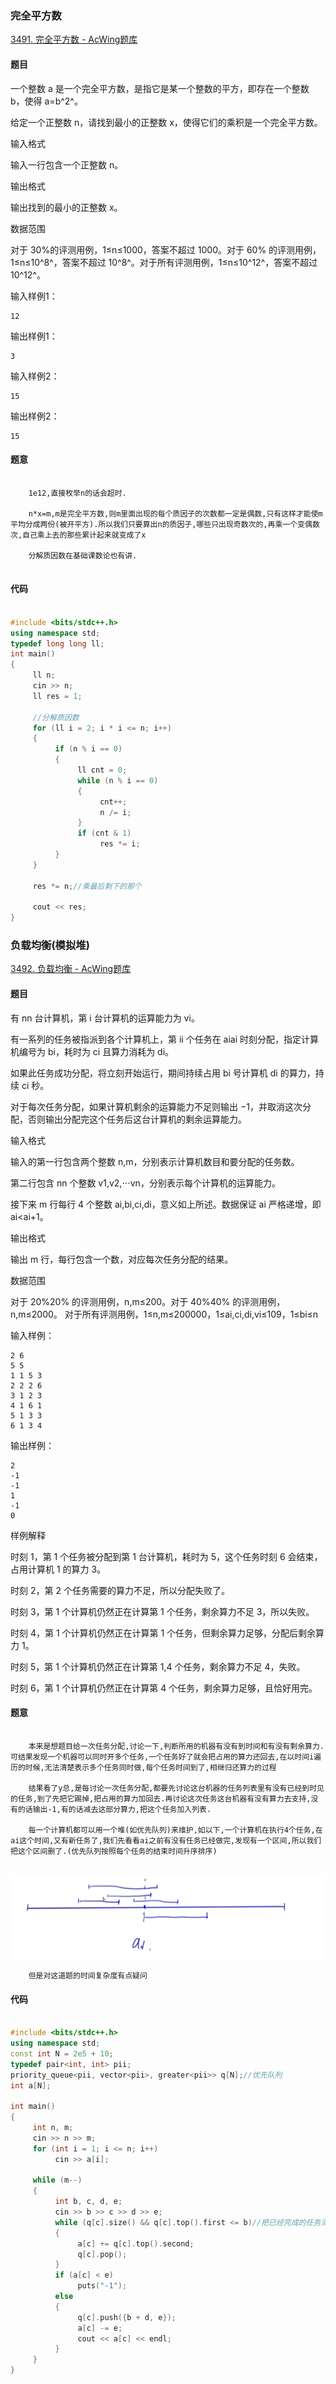 

### 完全平方数

[3491. 完全平方数 - AcWing题库](https://www.acwing.com/problem/content/3494/)



#### 题目

一个整数 a 是一个完全平方数，是指它是某一个整数的平方，即存在一个整数 b，使得 a=b^2^。

给定一个正整数 n，请找到最小的正整数 x，使得它们的乘积是一个完全平方数。



输入格式

输入一行包含一个正整数 n。

输出格式

输出找到的最小的正整数 x。



数据范围

对于 30%的评测用例，1≤n≤1000，答案不超过 1000。对于 60% 的评测用例，1≤n≤10^8^，答案不超过 10^8^。对于所有评测用例，1≤n≤10^12^，答案不超过 10^12^。



输入样例1：

```
12
```

输出样例1：

```
3
```

输入样例2：

```
15
```

输出样例2：

```
15
```





#### 题意

```
	
	1e12,直接枚举n的话会超时.
	
	n*x=m,m是完全平方数,则m里面出现的每个质因子的次数都一定是偶数,只有这样才能使m平均分成两份(被开平方).所以我们只要算出n的质因子,哪些只出现奇数次的,再乘一个变偶数次,自己乘上去的那些累计起来就变成了x
	
	分解质因数在基础课数论也有讲.
	
```



#### 代码

```c++

#include <bits/stdc++.h>
using namespace std;
typedef long long ll;
int main()
{
     ll n;
     cin >> n;
     ll res = 1;

     //分解质因数
     for (ll i = 2; i * i <= n; i++)
     {
          if (n % i == 0) 
          {
               ll cnt = 0;
               while (n % i == 0)
               {
                    cnt++;
                    n /= i;
               }
               if (cnt & 1)
                    res *= i;
          }
     }

     res *= n;//乘最后剩下的那个

     cout << res;
}

```







### 负载均衡(模拟堆)

[3492. 负载均衡 - AcWing题库](https://www.acwing.com/problem/content/3495/)



#### 题目

有 nn 台计算机，第 i 台计算机的运算能力为 vi。

有一系列的任务被指派到各个计算机上，第 ii 个任务在 aiai 时刻分配，指定计算机编号为 bi，耗时为 ci 且算力消耗为 di。

如果此任务成功分配，将立刻开始运行，期间持续占用 bi 号计算机 di 的算力，持续 ci 秒。

对于每次任务分配，如果计算机剩余的运算能力不足则输出 −1，并取消这次分配，否则输出分配完这个任务后这台计算机的剩余运算能力。



输入格式

输入的第一行包含两个整数 n,m，分别表示计算机数目和要分配的任务数。

第二行包含 nn 个整数 v1,v2,⋅⋅⋅vn，分别表示每个计算机的运算能力。

接下来 m 行每行 4 个整数 ai,bi,ci,di，意义如上所述。数据保证 ai 严格递增，即 ai<ai+1。

输出格式

输出 m 行，每行包含一个数，对应每次任务分配的结果。

数据范围

对于 20%20% 的评测用例，n,m≤200。对于 40%40% 的评测用例，n,m≤2000。
对于所有评测用例，1≤n,m≤200000，1≤ai,ci,di,vi≤109，1≤bi≤n



输入样例：

```
2 6
5 5
1 1 5 3
2 2 2 6
3 1 2 3
4 1 6 1
5 1 3 3
6 1 3 4
```

输出样例：

```
2
-1
-1
1
-1
0
```

样例解释

时刻 1，第 1 个任务被分配到第 1 台计算机，耗时为 5，这个任务时刻 6 会结束，占用计算机 1 的算力 3。

时刻 2，第 2 个任务需要的算力不足，所以分配失败了。

时刻 3，第 1 个计算机仍然正在计算第 1 个任务，剩余算力不足 3，所以失败。

时刻 4，第 1 个计算机仍然正在计算第 1 个任务，但剩余算力足够，分配后剩余算力 1。

时刻 5，第 1 个计算机仍然正在计算第 1,4 个任务，剩余算力不足 4，失败。

时刻 6，第 1 个计算机仍然正在计算第 4 个任务，剩余算力足够，且恰好用完。





#### 题意

```

	本来是想题目给一次任务分配,讨论一下,判断所用的机器有没有到时间和有没有剩余算力.可结果发现一个机器可以同时开多个任务,一个任务好了就会把占用的算力还回去,在以时间i遍历的时候,无法清楚表示多个任务同时做,每个任务时间到了,相继归还算力的过程
	
	结果看了y总,是每讨论一次任务分配,都要先讨论这台机器的任务列表里有没有已经到时见的任务,到了先把它踢掉,把占用的算力加回去.再讨论这次任务这台机器有没有算力去支持,没有的话输出-1,有的话减去这部分算力,把这个任务加入列表.
	
	每一个计算机都可以用一个堆(如优先队列)来维护,如以下,一个计算机在执行4个任务,在ai这个时间,又有新任务了,我们先看看ai之前有没有任务已经做完,发现有一个区间,所以我们把这个区间删了.(优先队列按照每个任务的结束时间升序排序)
	
```

![](image/1.png)



```
	但是对这道题的时间复杂度有点疑问
```



#### 代码

```c++

#include <bits/stdc++.h>
using namespace std;
const int N = 2e5 + 10;
typedef pair<int, int> pii;
priority_queue<pii, vector<pii>, greater<pii>> q[N];//优先队列
int a[N];

int main()
{
     int n, m;
     cin >> n >> m;
     for (int i = 1; i <= n; i++)
          cin >> a[i];

     while (m--)
     {
          int b, c, d, e;
          cin >> b >> c >> d >> e;
          while (q[c].size() && q[c].top().first <= b)//把已经完成的任务清空
          {
               a[c] += q[c].top().second;
               q[c].pop();
          }
          if (a[c] < e)
               puts("-1");
          else
          {
               q[c].push({b + d, e});
               a[c] -= e;
               cout << a[c] << endl;
          }
     }
}
```

